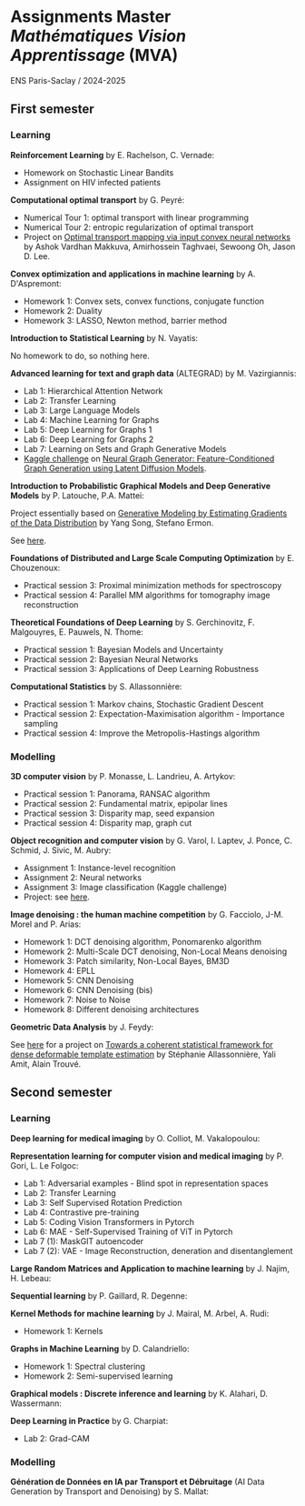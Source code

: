 # Assignments Master *Mathématiques Vision Apprentissage* (MVA)

ENS Paris-Saclay / 2024-2025

## First semester

### Learning

**Reinforcement Learning** by E. Rachelson, C. Vernade:
- Homework on Stochastic Linear Bandits
- Assignment on HIV infected patients

**Computational optimal transport** by G. Peyré:
- Numerical Tour 1: optimal transport with linear programming
- Numerical Tour 2: entropic regularization of optimal transport
- Project on [Optimal transport mapping via input convex neural networks](https://arxiv.org/abs/1908.10962) by Ashok Vardhan Makkuva, Amirhossein Taghvaei, Sewoong Oh, Jason D. Lee.

**Convex optimization and applications in machine learning** by A. D'Aspremont:
* Homework 1: Convex sets, convex functions, conjugate function
* Homework 2: Duality
* Homework 3: LASSO, Newton method, barrier method

**Introduction to Statistical Learning** by N. Vayatis:

No homework to do, so nothing here.

**Advanced learning for text and graph data** (ALTEGRAD) by  M. Vazirgiannis:
* Lab 1: Hierarchical Attention Network
* Lab 2: Transfer Learning
* Lab 3: Large Language Models
* Lab 4: Machine Learning for Graphs
* Lab 5: Deep Learning for Graphs 1
* Lab 6: Deep Learning for Graphs 2
* Lab 7:  Learning on Sets and Graph Generative Models
* [Kaggle challenge](https://www.kaggle.com/competitions/generating-graphs-with-specified-properties) on [Neural Graph Generator: Feature-Conditioned Graph Generation using Latent Diffusion Models](https://arxiv.org/abs/2403.01535v2).

**Introduction to Probabilistic Graphical Models and Deep Generative Models** by P. Latouche, P.A. Mattei:

Project essentially based on [Generative Modeling by Estimating Gradients of the Data Distribution](https://arxiv.org/abs/1907.05600) by Yang Song, Stefano Ermon.

See [here](https://github.com/lucas-versini/Denoising-score-matching-for-diffusion-models/tree/main).

**Foundations of Distributed and Large Scale Computing Optimization** by E. Chouzenoux:
* Practical session 3: Proximal minimization methods for spectroscopy
* Practical session 4: Parallel MM algorithms for tomography image reconstruction

**Theoretical Foundations of Deep Learning** by S. Gerchinovitz, F. Malgouyres, E. Pauwels, N. Thome:
* Practical session 1: Bayesian Models and Uncertainty
* Practical session 2: Bayesian Neural Networks
* Practical session 3: Applications of Deep Learning Robustness

**Computational Statistics** by S. Allassonnière:
* Practical session 1: Markov chains, Stochastic Gradient Descent
* Practical session 2: Expectation-Maximisation algorithm - Importance sampling
* Practical session 4: Improve the Metropolis-Hastings algorithm

### Modelling

**3D computer vision** by P. Monasse, L. Landrieu, A. Artykov:
* Practical session 1: Panorama, RANSAC algorithm
* Practical session 2: Fundamental matrix, epipolar lines
* Practical session 3: Disparity map, seed expansion
* Practical session 4: Disparity map, graph cut

**Object recognition and computer vision** by G. Varol, I. Laptev, J. Ponce, C. Schmid, J. Sivic, M. Aubry:
* Assignment 1: Instance-level recognition
* Assignment 2: Neural networks
* Assignment 3: Image classification (Kaggle challenge)
* Project: see [here](https://github.com/lucas-versini/RecVis).

**Image denoising : the human machine competition** by G. Facciolo, J-M. Morel and P. Arias:
* Homework 1: DCT denoising algorithm, Ponomarenko algorithm
* Homework 2: Multi-Scale DCT denoising, Non-Local Means denoising
* Homework 3: Patch similarity, Non-Local Bayes, BM3D
* Homework 4: EPLL
* Homework 5: CNN Denoising
* Homework 6: CNN Denoising (bis)
* Homework 7: Noise to Noise
* Homework 8: Different denoising architectures

**Geometric Data Analysis** by J. Feydy:

See [here](https://github.com/lucas-versini/GDA) for a project on [Towards a coherent statistical framework for dense deformable template estimation](https://scholar.google.fr/citations?view_op=view_citation&hl=fr&user=9ubMya8AAAAJ&citation_for_view=9ubMya8AAAAJ:u5HHmVD_uO8C) by Stéphanie Allassonnière, Yali Amit, Alain Trouvé.

## Second semester

### Learning

**Deep learning for medical imaging** by O. Colliot, M. Vakalopoulou:

**Representation learning for computer vision and medical imaging** by P. Gori, L. Le Folgoc:
* Lab 1: Adversarial examples - Blind spot in representation spaces
* Lab 2: Transfer Learning
* Lab 3: Self Supervised Rotation Prediction
* Lab 4: Contrastive pre-training
* Lab 5: Coding Vision Transformers in Pytorch
* Lab 6: MAE - Self-Supervised Training of ViT in Pytorch
* Lab 7 (1): MaskGIT autoencoder
* Lab 7 (2): VAE - Image Reconstruction, deneration and disentanglement

**Large Random Matrices and Application to machine learning** by J. Najim, H. Lebeau:

**Sequential learning** by P. Gaillard, R. Degenne:

**Kernel Methods for machine learning** by J. Mairal, M. Arbel, A. Rudi:
* Homework 1: Kernels

**Graphs in Machine Learning** by D. Calandriello:
* Homework 1: Spectral clustering
* Homework 2: Semi-supervised learning

**Graphical models : Discrete inference and learning** by K. Alahari, D. Wassermann:

**Deep Learning in Practice** by G. Charpiat:
* Lab 2: Grad-CAM

### Modelling

**Génération de Données en IA par Transport et Débruitage** (AI Data Generation by Transport and Denoising) by S. Mallat:
